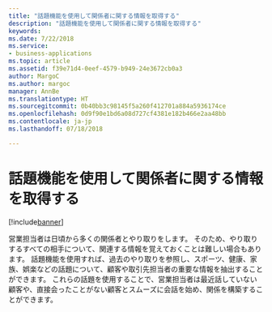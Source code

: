 ```yaml
---
title: "話題機能を使用して関係者に関する情報を取得する"
description: "話題機能を使用して関係者に関する情報を取得する"
keywords: 
ms.date: 7/22/2018
ms.service:
- business-applications
ms.topic: article
ms.assetid: f39e71d4-0eef-4579-b949-24e3672cb0a3
author: MargoC
ms.author: margoc
manager: AnnBe
ms.translationtype: HT
ms.sourcegitcommit: 0b40bb3c98145f5a260f412701a884a5936174ce
ms.openlocfilehash: 0d9f90e1bd6a08d727cf4381e182b466e2aa48bb
ms.contentlocale: ja-jp
ms.lasthandoff: 07/18/2018

---
```


# <a name="never-forget-that-detail-about-your-stakeholder-with-talking-points"></a>話題機能を使用して関係者に関する情報を取得する


[!include[banner](../../includes/banner.md)]


営業担当者は日頃から多くの関係者とやり取りをします。 そのため、やり取りするすべての相手について、関連する情報を覚えておくことは難しい場合もあります。 話題機能を使用すれば、過去のやり取りを参照し、スポーツ、健康、家族、娯楽などの話題について、顧客や取引先担当者の重要な情報を抽出することができます。 これらの話題を使用することで、営業担当者は最近話していない顧客や、直接会ったことがない顧客とスムーズに会話を始め、関係を構築することができます。 

